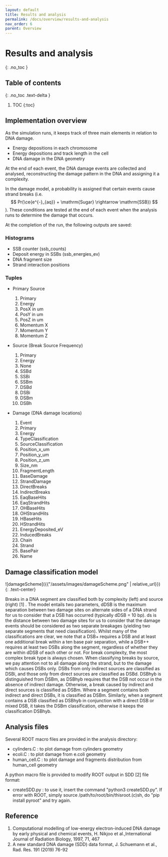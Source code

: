 ```yaml
---
layout: default
title: Results and analysis
permalink: /docs/overview/results-and-analysis
nav_order: 6
parent: Overview
---
```

<!-- Need to import MathJax for this post -->
<script src="https://polyfill.io/v3/polyfill.min.js?features=es6"></script>
<script id="MathJax-script" async src="https://cdn.jsdelivr.net/npm/mathjax@3/es5/tex-mml-chtml.js"></script>
<!-- END MathJax Import -->


# Results and analysis
{: .no_toc }



## Table of contents
{: .no_toc .text-delta }

1. TOC
{:toc}

## Implementation overview

As the simulation runs, it keeps track of three main elements in relation to DNA damage.
- Energy depositions in each chromosome
- Energy depositions and track length in the cell
- DNA damage in the DNA geometry

At the end of each event, the DNA damage events are collected and analysed, reconstructing the
damage pattern in the DNA and assigning it a complexity.

In the damage model, a probability is assigned that certain events cause strand breaks
(i.e. $$ Pr(\ce{e^{-}_{aq}} + \mathrm{Sugar} \rightarrow \mathrm{SSB}) $$). These conditions
are tested at the end of each event when the analysis runs to determine the damage that occurs.

At the completion of the run, the following outputs are saved:

### Histograms

- SSB counter (ssb_counts)
- Deposit energy in SSBs (ssb_energies_ev)
- DNA fragment size
- Strand interaction positions

### Tuples

- Primary Source
  1. Primary 
  2. Energy
  3. PosX in um
  4. PosY in um
  5. PosZ in um
  6. Momentum X
  7. Momentum Y
  8. Momentum Ζ


- Source (Break Source Frequency)
  1. Primary 
  2. Energy
  3. None
  4. SSBd
  5. SSBi
  6. SSBm
  7. DSBd
  8. DSBi
  9. DSBm
  10. DSBh


- Damage (DNA damage locations)
  1. Event 
  2. Primary
  3. Energy
  4. TypeClassification
  5. SourceClassification
  6. Position_x_um
  7. Position_y_um
  8. Position_z_um
  9. Size_nm
  10. FragmentLength
  11. BaseDamage
  12. StrandDamage
  13. DirectBreaks
  14. IndirectBreaks
  15. EaqBaseHits
  16. EaqStrandHits
  17. OHBaseHits
  18. OHStrandHits
  19. HBaseHits
  20. HStrandHits
  21. EnergyDeposited_eV
  22. InducedBreaks
  23. Chain
  24. Strand
  25. BasePair
  26. Name



## Damage classification model

![damageScheme]({{"/assets/images/damageScheme.png" | relative_url}})
{: .text-center}

Breaks in a DNA segment are classified both by complexity (left) and source (right) [1] . The model entails two parameters, dDSB is the maximum separation between two damage sites on alternate sides of a DNA strand for us to consider that a DSB has occurred (typically dDSB = 10 bp). ds is the distance between two damage sites for us to consider that the damage events should be considered as two separate breakages (yielding two separate segments that need classification). Whilst many of the classifications are clear, we note that a DSB+ requires a DSB and at least one additional break within a ten base pair separation, while a DSB++ requires at least two DSBs along the segment, regardless of whether they are within dDSB of each other or not. For break complexity, the most complex break type is always chosen. When classifying breaks by source, we pay attention not to all damage along the strand, but to the damage which causes DSBs only. DSBs from only indirect sources are classified as DSBi, and those only from direct sources are classified as DSBd. DSBhyb is distinguished from DSBm, as DSBhyb requires that the DSB not occur in the absence of indirect damage. Otherwise, a break caused by indirect and direct sources is classified as DSBm. Where a segment contains both indirect and direct DSBs, it is classified as DSBm. Similarly, when a segment contains a DSB classified as DSBhyb in conjunction with a direct DSB or mixed DSB, it takes the DSBm classification, otherwise it keeps the classification DSBhyb.
## Analysis files

Several ROOT macro files are provided in the analysis directory:
- cylinders.C : to plot damage from cylinders geometry
- ecoli.C : to plot damage from e.coli geometry
- human_cell.C : to plot damage and fragments distribution from human_cell
geometry
  
A python macro file is provided to modify ROOT output in SDD [2] file format:
- createSDD.py : to use it, insert the command "python3 createSDD.py".
                 If error with ROOT, simply 
                 source /path/to/root/bin/thisroot.(c)sh,
                 do "pip install pyroot" and try again.

## Reference
1. Computational modelling of low-energy electron-induced DNA damage by early physical and chemical events, H. Nikjoo et al.,International Journal of Radiation Biology, 1997, 71, 467
2. A new standard DNA damage (SDD) data format, J. Schuemann et al., Rad. Res. 191 (2019) 76-92